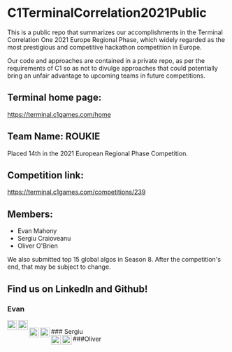 # C1TerminalCorrelation2021Public
This is a public repo that summarizes our accomplishments in the Terminal Correlation One 2021 Europe Regional Phase, which widely regarded as the most prestigious and competitive hackathon competition in Europe.

Our code and approaches are contained in a private repo, as per the requirements of C1 so as not to divulge approaches that could potentially bring an unfair advantage to upcoming teams in future competitions.

## Terminal home page: 
https://terminal.c1games.com/home

## Team Name: ROUKIE
Placed 14th in the 2021 European Regional Phase Competition.

## Competition link: 
https://terminal.c1games.com/competitions/239

## Members:
- Evan Mahony
- Sergiu Craioveanu
- Oliver O'Brien

We also submitted top 15 global algos in Season 8. After the competition's end, that may be subject to change.

## Find us on LinkedIn and Github!

### Evan
<a href="https://www.linkedin.com/in/evanmahony/">
  <img align="left" alt="Evan's LinkedIn" width="22px" src="https://cdn.jsdelivr.net/npm/simple-icons@v3/icons/linkedin.svg" />
</a>
<a href="https://github.com/e99mahony">
  <img align="left" alt="Evan's Github" width="22px" src="https://cdn.jsdelivr.net/npm/simple-icons@v3/icons/github.svg" />
</a>

<br>
### Sergiu 

<a href="https://www.linkedin.com/in/sergiu-craioveanu/">
  <img align="left" alt="Sergiu's LinkedIn" width="22px" src="https://cdn.jsdelivr.net/npm/simple-icons@v3/icons/linkedin.svg" />
</a>

<a href="https://github.com/the-sergiu">
  <img align="left" alt="Sergiu's Github" width="22px" src="https://cdn.jsdelivr.net/npm/simple-icons@v3/icons/github.svg" />
</a>
<br>
###Oliver

<a href="https://www.linkedin.com/in/oliver-o-brien-398359147/">
  <img align="left" alt= Oliver's LinkedIn" width="22px" src="https://cdn.jsdelivr.net/npm/simple-icons@v3/icons/linkedin.svg" />
</a>
<a href="https://github.com/oliverob">
  <img align="left" alt="Oliver's Github" width="22px" src="https://cdn.jsdelivr.net/npm/simple-icons@v3/icons/github.svg" />
</a>
<br>


